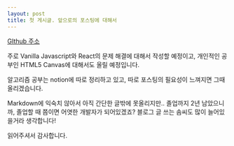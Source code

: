 ```yaml
---
layout: post
title: 첫 게시글. 앞으로의 포스팅에 대해서
---
```


[GIthub 주소](https://github.com/Yoonlang)

주로 Vanilla Javascript와 React의 문제 해결에 대해서 작성할 예정이고,
개인적인 공부인 HTML5 Canvas에 대해서도 올릴 예정입니다.

알고리즘 공부는 notion에 따로 정리하고 있고, 따로 포스팅의 필요성이 느껴지면 그때 올리겠습니다.

Markdown에 익숙치 않아서 아직 간단한 글밖에 못올리지만..
졸업까지 2년 남았으니까, 졸업할 때 쯤이면 어엿한 개발자가 되어있겠죠?
블로그 글 쓰는 솜씨도 많이 늘어있을거라 생각합니다!

읽어주셔서 감사합니다.
